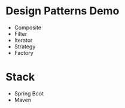 # Design Patterns Demo

* Composite
* Filter
* Iterator
* Strategy
* Factory

# Stack
* Spring Boot
* Maven
